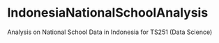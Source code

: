 # IndonesiaNationalSchoolAnalysis
Analysis on National School Data in Indonesia for TS251 (Data Science)
